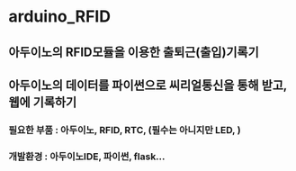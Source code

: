 # arduino_RFID

## 아두이노의 RFID모듈을 이용한 출퇴근(출입)기록기

## 아두이노의 데이터를 파이썬으로 씨리얼통신을 통해 받고, 웹에 기록하기

### 필요한 부품 : 아두이노, RFID, RTC, (필수는 아니지만 LED, )

### 개발환경 : 아두이노IDE, 파이썬, flask...